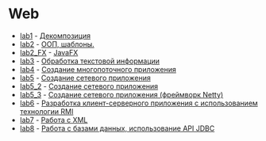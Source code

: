 
# Web

* [lab1](lab1) - [Декомпозиция](https://drive.google.com/open?id=1bWlKrxDV8xMbPwLRXvvJbJqAvfEN-Zqc)
* [lab2](lab2) - [ООП, шаблоны.](https://drive.google.com/open?id=1NWS1Vpv_VvYvk7UZC5GYt9gNe5qLtzgJ)
* [lab2_FX](lab2_FX) - [JavaFX](https://drive.google.com/open?id=1HGRDqdHTGERLOxnLtv7dagztcF602jYv)
* [lab3](lab3) - [Обработка текстовой информации](https://drive.google.com/open?id=1-cbWKDYyWEr0idcQjMlC_cFrAKHoETAb)
* [lab4](lab4) - [Создание многопоточного приложения](https://drive.google.com/open?id=1KeqDcZCFvoH4WhJHgxtIYh2NZeN5YO8D)
* [lab5](lab5) - [Создание сетевого приложения](https://drive.google.com/open?id=1smtfTgu6QJX1r3kIv-PsKhATRIh_PJWJ)
* [lab5_2](lab5_2) - [Создание сетевого приложения](https://drive.google.com/open?id=13YRx44ytQ9qEnW0_Ss4Aw5iQyel485up)
* [lab5_3](lab5_3) - [Создание сетевого приложения (фреймворк Netty)](https://drive.google.com/open?id=1I8Dcw4vhAG4tVOSUvk63_MKRTg06WEGH)
* [lab6](lab6(lab2)) - [Разработка клиент-серверного приложения с использованием технологии RMI](https://drive.google.com/open?id=12K0CxLDegnaZE_sZKA4KwthCmPKWRKEj)
* [lab7](lab7(lab2)) - [Работа с XML](https://drive.google.com/open?id=1g0x0G7m2uGynlSi3PAH8MIJF0bSw4_HX)
* [lab8](lab8) - [Работа с базами данных, использование API JDBC](https://drive.google.com/open?id=1xRbuk6qESC8IuFeUE0z3LqltDTeEkvpT)

